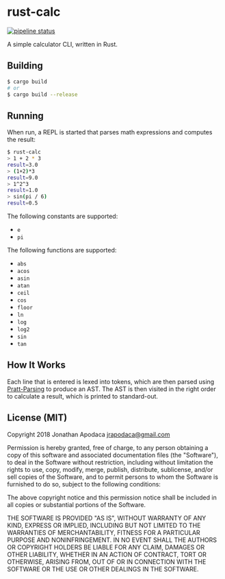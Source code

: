 # rust-calc

[![pipeline status](https://gitlab.com/jrop/rust-calc/badges/master/pipeline.svg)](https://gitlab.com/jrop/rust-calc/commits/master)

A simple calculator CLI, written in Rust.

## Building

```sh
$ cargo build
# or
$ cargo build --release
```

## Running

When run, a REPL is started that parses math expressions and computes the result:

```sh
$ rust-calc
> 1 + 2 * 3
result=3.0
> (1+2)*3
result=9.0
> 1^2^3
result=1.0
> sin(pi / 6)
result=0.5
```

The following constants are supported:

- `e`
- `pi`

The following functions are supported:

- `abs`
- `acos`
- `asin`
- `atan`
- `ceil`
- `cos`
- `floor`
- `ln`
- `log`
- `log2`
- `sin`
- `tan`

## How It Works

Each line that is entered is lexed into tokens, which are then parsed using [Pratt-Parsing](http://journal.stuffwithstuff.com/2011/03/19/pratt-parsers-expression-parsing-made-easy/) to produce an AST. The AST is then visited in the right order to calculate a result, which is printed to standard-out.

## License (MIT)

Copyright 2018 Jonathan Apodaca <jrapodaca@gmail.com>

Permission is hereby granted, free of charge, to any person obtaining a copy of this software and associated documentation files (the "Software"), to deal in the Software without restriction, including without limitation the rights to use, copy, modify, merge, publish, distribute, sublicense, and/or sell copies of the Software, and to permit persons to whom the Software is furnished to do so, subject to the following conditions:

The above copyright notice and this permission notice shall be included in all copies or substantial portions of the Software.

THE SOFTWARE IS PROVIDED "AS IS", WITHOUT WARRANTY OF ANY KIND, EXPRESS OR IMPLIED, INCLUDING BUT NOT LIMITED TO THE WARRANTIES OF MERCHANTABILITY, FITNESS FOR A PARTICULAR PURPOSE AND NONINFRINGEMENT. IN NO EVENT SHALL THE AUTHORS OR COPYRIGHT HOLDERS BE LIABLE FOR ANY CLAIM, DAMAGES OR OTHER LIABILITY, WHETHER IN AN ACTION OF CONTRACT, TORT OR OTHERWISE, ARISING FROM, OUT OF OR IN CONNECTION WITH THE SOFTWARE OR THE USE OR OTHER DEALINGS IN THE SOFTWARE.
